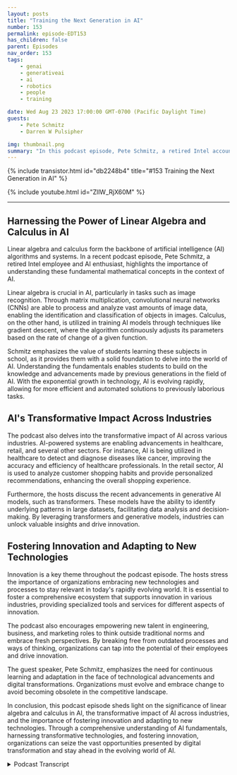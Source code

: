 ```yaml
---
layout: posts
title: "Training the Next Generation in AI"
number: 153
permalink: episode-EDT153
has_children: false
parent: Episodes
nav_order: 153
tags:
    - genai
    - generativeai
    - ai
    - robotics
    - people
    - training

date: Wed Aug 23 2023 17:00:00 GMT-0700 (Pacific Daylight Time)
guests:
    - Pete Schmitz
    - Darren W Pulsipher

img: thumbnail.png
summary: "In this podcast episode, Pete Schmitz, a retired Intel account executive, talks about his work with high school students in teaching them about AI and how to use it in their robotics competitions. He explains that these competitions require the use of autonomy, and AI is a crucial component in achieving that. Pete shares an example of how computer vision, powered by AI, is used in the Defense Advanced Research Projects Agency's unmanned surface vehicle, DARPA D Hunter."
---
```


{% include transistor.html id="db2248b4" title="#153 Training the Next Generation in AI" %}

{% include youtube.html id="ZllW_RjX60M" %}

---

## Harnessing the Power of Linear Algebra and Calculus in AI

Linear algebra and calculus form the backbone of artificial intelligence (AI) algorithms and systems. In a recent podcast episode, Pete Schmitz, a retired Intel employee and AI enthusiast, highlights the importance of understanding these fundamental mathematical concepts in the context of AI.

Linear algebra is crucial in AI, particularly in tasks such as image recognition. Through matrix multiplication, convolutional neural networks (CNNs) are able to process and analyze vast amounts of image data, enabling the identification and classification of objects in images. Calculus, on the other hand, is utilized in training AI models through techniques like gradient descent, where the algorithm continuously adjusts its parameters based on the rate of change of a given function.

Schmitz emphasizes the value of students learning these subjects in school, as it provides them with a solid foundation to delve into the world of AI. Understanding the fundamentals enables students to build on the knowledge and advancements made by previous generations in the field of AI. With the exponential growth in technology, AI is evolving rapidly, allowing for more efficient and automated solutions to previously laborious tasks.

## AI's Transformative Impact Across Industries

The podcast also delves into the transformative impact of AI across various industries. AI-powered systems are enabling advancements in healthcare, retail, and several other sectors. For instance, AI is being utilized in healthcare to detect and diagnose diseases like cancer, improving the accuracy and efficiency of healthcare professionals. In the retail sector, AI is used to analyze customer shopping habits and provide personalized recommendations, enhancing the overall shopping experience.

Furthermore, the hosts discuss the recent advancements in generative AI models, such as transformers. These models have the ability to identify underlying patterns in large datasets, facilitating data analysis and decision-making. By leveraging transformers and generative models, industries can unlock valuable insights and drive innovation.

## Fostering Innovation and Adapting to New Technologies

Innovation is a key theme throughout the podcast episode. The hosts stress the importance of organizations embracing new technologies and processes to stay relevant in today's rapidly evolving world. It is essential to foster a comprehensive ecosystem that supports innovation in various industries, providing specialized tools and services for different aspects of innovation.

The podcast also encourages empowering new talent in engineering, business, and marketing roles to think outside traditional norms and embrace fresh perspectives. By breaking free from outdated processes and ways of thinking, organizations can tap into the potential of their employees and drive innovation.

The guest speaker, Pete Schmitz, emphasizes the need for continuous learning and adaptation in the face of technological advancements and digital transformations. Organizations must evolve and embrace change to avoid becoming obsolete in the competitive landscape.

In conclusion, this podcast episode sheds light on the significance of linear algebra and calculus in AI, the transformative impact of AI across industries, and the importance of fostering innovation and adapting to new technologies. Through a comprehensive understanding of AI fundamentals, harnessing transformative technologies, and fostering innovation, organizations can seize the vast opportunities presented by digital transformation and stay ahead in the evolving world of AI.


<details>
<summary> Podcast Transcript </summary>

<p></p>

</details>
